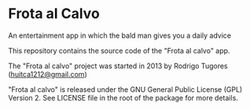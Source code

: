 # Frota al Calvo
An entertainment app in which the bald man gives you a daily advice

This repository contains the source code of the "Frota al calvo" app.

The "Frota al calvo" project was started in 2013 by Rodrigo Tugores (huitca1212@gmail.com)

"Frota al calvo" is released under the GNU General Public License (GPL) Version 2. See LICENSE file in the root of the package for more details.
